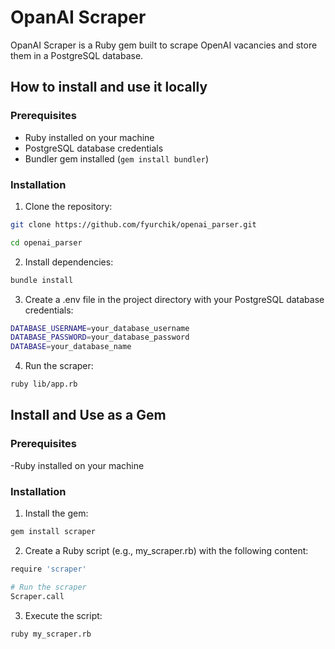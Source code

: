 # OpanAI Scraper

OpanAI Scraper is a Ruby gem built to scrape OpenAI vacancies and store them in a PostgreSQL database.

## How to install and use it locally

### Prerequisites

- Ruby installed on your machine
- PostgreSQL database credentials
- Bundler gem installed (`gem install bundler`)

### Installation

1. Clone the repository:

```bash
git clone https://github.com/fyurchik/openai_parser.git
```

```bash
cd openai_parser
```

2. Install dependencies:

```bash
bundle install
```

3. Create a .env file in the project directory with your PostgreSQL database credentials:

```bash
DATABASE_USERNAME=your_database_username
DATABASE_PASSWORD=your_database_password
DATABASE=your_database_name
```

4. Run the scraper:

```bash
ruby lib/app.rb
```

## Install and Use as a Gem

### Prerequisites

-Ruby installed on your machine

### Installation

1. Install the gem:

```bash
gem install scraper
```

2. Create a Ruby script (e.g., my_scraper.rb) with the following content:

```bash
require 'scraper'

# Run the scraper
Scraper.call
```

3. Execute the script:

```bash
ruby my_scraper.rb
```
